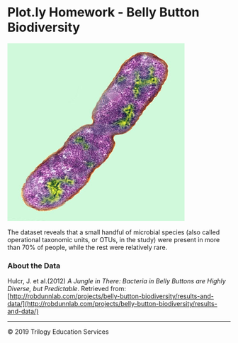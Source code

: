# Plot.ly Homework - Belly Button Biodiversity

![Bacteria by filterforge.com](Images/bacteria.jpg)



The dataset reveals that a small handful of microbial species (also called operational taxonomic units, or OTUs, in the study) were present in more than 70% of people, while the rest were relatively rare.

### About the Data

Hulcr, J. et al.(2012) _A Jungle in There: Bacteria in Belly Buttons are Highly Diverse, but Predictable_. Retrieved from: [http://robdunnlab.com/projects/belly-button-biodiversity/results-and-data/](http://robdunnlab.com/projects/belly-button-biodiversity/results-and-data/)

- - -

© 2019 Trilogy Education Services
